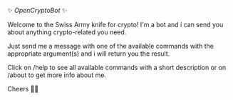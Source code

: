 ✨ *OpenCryptoBot* ✨

Welcome to the Swiss Army knife for crypto! I'm a bot and i can send you about anything crypto-related you need.

Just send me a message with one of the available commands with the appropriate argument(s) and i will return you the result.

Click on /help to see all available commands with a short description or on /about to get more info about me.

Cheers 🍻👋